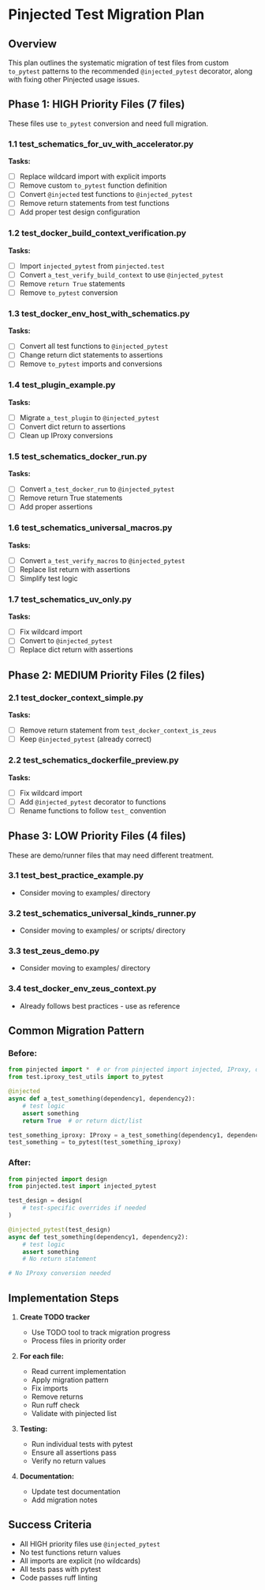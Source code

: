 # Pinjected Test Migration Plan

## Overview
This plan outlines the systematic migration of test files from custom `to_pytest` patterns to the recommended `@injected_pytest` decorator, along with fixing other Pinjected usage issues.

## Phase 1: HIGH Priority Files (7 files)
These files use `to_pytest` conversion and need full migration.

### 1.1 test_schematics_for_uv_with_accelerator.py
**Tasks:**
- [ ] Replace wildcard import with explicit imports
- [ ] Remove custom `to_pytest` function definition
- [ ] Convert `@injected` test functions to `@injected_pytest`
- [ ] Remove return statements from test functions
- [ ] Add proper test design configuration

### 1.2 test_docker_build_context_verification.py
**Tasks:**
- [ ] Import `injected_pytest` from `pinjected.test`
- [ ] Convert `a_test_verify_build_context` to use `@injected_pytest`
- [ ] Remove `return True` statements
- [ ] Remove `to_pytest` conversion

### 1.3 test_docker_env_host_with_schematics.py
**Tasks:**
- [ ] Convert all test functions to `@injected_pytest`
- [ ] Change return dict statements to assertions
- [ ] Remove `to_pytest` imports and conversions

### 1.4 test_plugin_example.py
**Tasks:**
- [ ] Migrate `a_test_plugin` to `@injected_pytest`
- [ ] Convert dict return to assertions
- [ ] Clean up IProxy conversions

### 1.5 test_schematics_docker_run.py
**Tasks:**
- [ ] Convert `a_test_docker_run` to `@injected_pytest`
- [ ] Remove return True statements
- [ ] Add proper assertions

### 1.6 test_schematics_universal_macros.py
**Tasks:**
- [ ] Convert `a_test_verify_macros` to `@injected_pytest`
- [ ] Replace list return with assertions
- [ ] Simplify test logic

### 1.7 test_schematics_uv_only.py
**Tasks:**
- [ ] Fix wildcard import
- [ ] Convert to `@injected_pytest`
- [ ] Replace dict return with assertions

## Phase 2: MEDIUM Priority Files (2 files)

### 2.1 test_docker_context_simple.py
**Tasks:**
- [ ] Remove return statement from `test_docker_context_is_zeus`
- [ ] Keep `@injected_pytest` (already correct)

### 2.2 test_schematics_dockerfile_preview.py
**Tasks:**
- [ ] Fix wildcard import
- [ ] Add `@injected_pytest` decorator to functions
- [ ] Rename functions to follow `test_` convention

## Phase 3: LOW Priority Files (4 files)
These are demo/runner files that may need different treatment.

### 3.1 test_best_practice_example.py
- Consider moving to examples/ directory

### 3.2 test_schematics_universal_kinds_runner.py
- Consider moving to examples/ or scripts/ directory

### 3.3 test_zeus_demo.py
- Consider moving to examples/ directory

### 3.4 test_docker_env_zeus_context.py
- Already follows best practices - use as reference

## Common Migration Pattern

### Before:
```python
from pinjected import *  # or from pinjected import injected, IProxy, design
from test.iproxy_test_utils import to_pytest

@injected
async def a_test_something(dependency1, dependency2):
    # test logic
    assert something
    return True  # or return dict/list

test_something_iproxy: IProxy = a_test_something(dependency1, dependency2)
test_something = to_pytest(test_something_iproxy)
```

### After:
```python
from pinjected import design
from pinjected.test import injected_pytest

test_design = design(
    # test-specific overrides if needed
)

@injected_pytest(test_design)
async def test_something(dependency1, dependency2):
    # test logic
    assert something
    # No return statement

# No IProxy conversion needed
```

## Implementation Steps

1. **Create TODO tracker**
   - Use TODO tool to track migration progress
   - Process files in priority order

2. **For each file:**
   - Read current implementation
   - Apply migration pattern
   - Fix imports
   - Remove returns
   - Run ruff check
   - Validate with pinjected list

3. **Testing:**
   - Run individual tests with pytest
   - Ensure all assertions pass
   - Verify no return values

4. **Documentation:**
   - Update test documentation
   - Add migration notes

## Success Criteria

- All HIGH priority files use `@injected_pytest`
- No test functions return values
- All imports are explicit (no wildcards)
- All tests pass with pytest
- Code passes ruff linting